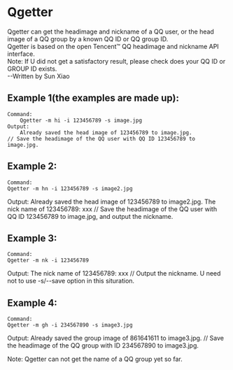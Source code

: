 # Qgetter
Qgetter can get the headimage and nickname of a QQ user, or the head image of a QQ group by a known QQ ID or QQ group ID.  
Qgetter is based on the open Tencent™ QQ headimage and nickname API interface.  
Note: If U did not get a satisfactory result, please check does your QQ ID or GROUP ID exists.  
--Written by Sun Xiao  

## Example 1(the examples are made up):  
	Command: 
		Qgetter -m hi -i 123456789 -s image.jpg
	Output:
		Already saved the head image of 123456789 to image.jpg.
	// Save the headimage of the QQ user with QQ ID 123456789 to image.jpg.

## Example 2:
	Command:
  	Qgetter -m hn -i 123456789 -s image2.jpg
  Output:
  	Already saved the head image of 123456789 to image2.jpg.
		The nick name of 123456789: xxx
  // Save the headimage of the QQ user with QQ ID 123456789 to image.jpg, and output the nickname.

## Example 3:
	Command:
  	Qgetter -m nk -i 123456789
  Output:
  	The nick name of 123456789: xxx
  // Output the nickname. U need not to use -s/--save option in this situration.
  
## Example 4:
	Command:
  	Qgetter -m gh -i 234567890 -s image3.jpg
  Output:
  	Already saved the group image of 861641611 to image3.jpg.
	// Save the headimage of the QQ group with ID 234567890 to image3.jpg.

Note: Qgetter can not get the name of a QQ group yet so far.
